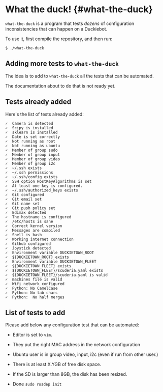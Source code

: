 # What the duck! {#what-the-duck}

`what-the-duck` is a program that tests *dozens* of configuration
inconsistencies that can happen on a Duckiebot.

To use it, first compile the repository, and then run:

    $ ./what-the-duck

## Adding more tests to `what-the-duck`

The idea is to add to `what-the-duck` all the tests that can be automated.

The documentation about to do that is not ready yet.

<!-- The current tests are available in the file:

    ./catkin_ws/src/what_the_duck/list_of_checks.py -->



## Tests already added

Here's the list of tests already added:

    ✓  Camera is detected
    ✓  Scipy is installed
    ✓  sklearn is installed
    ✓  Date is set correctly
    ✓  Not running as root
    ✓  Not running as ubuntu
    ✓  Member of group sudo
    ✓  Member of group input
    ✓  Member of group video
    ✓  Member of group i2c
    ✓  ~/.ssh exists
    ✓  ~/.ssh permissions
    ✓  ~/.ssh/config exists
    ✓  SSH option HostKeyAlgorithms is set
    ✓  At least one key is configured.
    ✓  ~/.ssh/authorized_keys exists
    ✓  Git configured
    ✓  Git email set
    ✓  Git name set
    ✓  Git push policy set
    ✓  Edimax detected
    ✓  The hostname is configured
    ✓  /etc/hosts is sane
    ✓  Correct kernel version
    ✓  Messages are compiled
    ✓  Shell is bash
    ✓  Working internet connection
    ✓  Github configured
    ✓  Joystick detected
    ✓  Environment variable DUCKIETOWN_ROOT
    ✓  ${DUCKIETOWN_ROOT} exists
    ✓  Environment variable DUCKIETOWN_FLEET
    ✓  ${DUCKIETOWN_FLEET} exists
    ✓  ${DUCKIETOWN_FLEET}/scuderia.yaml exists
    ✓  ${DUCKIETOWN_FLEET}/scuderia.yaml is valid
    ✓  machines file is valid
    ✓  Wifi network configured
    ✓  Python: No CamelCase
    ✓  Python: No tab chars
    ✓  Python:  No half merges

## List of tests to add

Please add below any configuration test that can be automated:
 
* Editor is set to `vim`.

* They put the right MAC address in the network configuration

* Ubuntu user is in group video, input, i2c (even if run from other user.)

* There is at least X.YGB of free disk space.

* If the SD is larger than 8GB, the disk has been resized.

* Done `sudo rosdep init`

<!-- * .forward file -->
